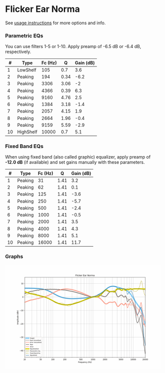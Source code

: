 # Flicker Ear Norma
See [usage instructions](https://github.com/jaakkopasanen/AutoEq#usage) for more options and info.

### Parametric EQs
You can use filters 1-5 or 1-10. Apply preamp of -6.5 dB or -6.4 dB, respectively.

|   # | Type      |   Fc (Hz) |    Q |   Gain (dB) |
|-----|-----------|-----------|------|-------------|
|   1 | LowShelf  |       105 | 0.7  |         3.6 |
|   2 | Peaking   |       194 | 0.34 |        -6.2 |
|   3 | Peaking   |      3306 | 3.06 |        -2   |
|   4 | Peaking   |      4366 | 0.39 |         6.3 |
|   5 | Peaking   |      9160 | 4.76 |         2.5 |
|   6 | Peaking   |      1384 | 3.18 |        -1.4 |
|   7 | Peaking   |      2057 | 4.15 |         1.9 |
|   8 | Peaking   |      2664 | 1.96 |        -0.4 |
|   9 | Peaking   |      9159 | 5.59 |        -2.9 |
|  10 | HighShelf |     10000 | 0.7  |         5.1 |

### Fixed Band EQs
When using fixed band (also called graphic) equalizer, apply preamp of **-12.0 dB** (if available) and set gains manually with these parameters.

|   # | Type    |   Fc (Hz) |    Q |   Gain (dB) |
|-----|---------|-----------|------|-------------|
|   1 | Peaking |        31 | 1.41 |         3.2 |
|   2 | Peaking |        62 | 1.41 |         0.1 |
|   3 | Peaking |       125 | 1.41 |        -3.6 |
|   4 | Peaking |       250 | 1.41 |        -5.7 |
|   5 | Peaking |       500 | 1.41 |        -2.4 |
|   6 | Peaking |      1000 | 1.41 |        -0.5 |
|   7 | Peaking |      2000 | 1.41 |         3.5 |
|   8 | Peaking |      4000 | 1.41 |         4.3 |
|   9 | Peaking |      8000 | 1.41 |         5.1 |
|  10 | Peaking |     16000 | 1.41 |        11.7 |

### Graphs
![](./Flicker%20Ear%20Norma.png)
